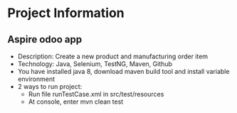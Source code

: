 # Project Information

## Aspire odoo app

- Description: Create a new product and manufacturing order item
- Technology: Java, Selenium, TestNG, Maven, Github
- You have installed java 8, download maven build tool and install variable environment
- 2 ways to run project:
    + Run file runTestCase.xml in src/test/resources
    + At console, enter mvn clean test
